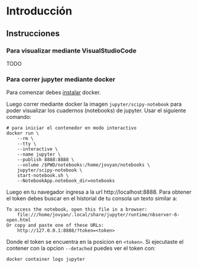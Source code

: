 # Introducción


## Instrucciones

### Para visualizar mediante VisualStudioCode

TODO

### Para correr jupyter mediante docker

Para comenzar debes [instalar](https://docs.docker.com/get-docker/) docker. 

Luego correr mediante docker la imagen `jupyter/scipy-notebook` para poder visualizar los cuadernos (notebooks) de jupyter. Usar el siguiente comando:

    # para iniciar el contenedor en modo interactivo
    docker run \
        --rm \
        --tty \
        --interactive \
        --name jupyter \
        --publish 8888:8888 \
        --volume /$PWD/notebooks:/home/jovyan/notebooks \
        jupyter/scipy-notebook \
        start-notebook.sh \
        --NotebookApp.notebook_dir=notebooks

Luego en tu navegador ingresa a la url http://localhost:8888. Para obtener el token debes buscar en el historial de tu consola un texto similar a:

    To access the notebook, open this file in a browser:
        file:///home/jovyan/.local/share/jupyter/runtime/nbserver-6-open.html
    Or copy and paste one of these URLs:
        http://127.0.0.1:8888/?token=<token>

Donde el token se encuentra en la posicion en `<token>`. Si ejecutaste el contener con la opcion `--detached` puedes ver el token con:

    docker container logs jupyter
